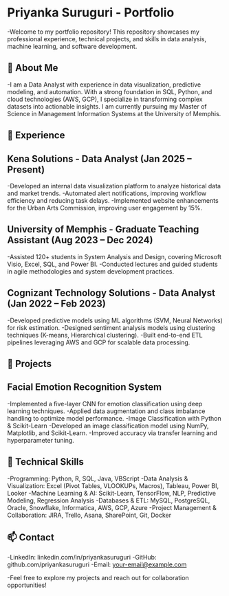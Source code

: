 # Priyanka Suruguri - Portfolio
-Welcome to my portfolio repository! This repository showcases my professional experience, technical projects, and skills in data analysis, machine learning, and software development.

## 📌 About Me
-I am a Data Analyst with experience in data visualization, predictive modeling, and automation. With a strong foundation in SQL, Python, and cloud technologies (AWS, GCP), I specialize in transforming complex datasets into actionable insights. I am currently pursuing my Master of Science in Management Information Systems at the University of Memphis.

## 💼 Experience
## Kena Solutions - Data Analyst (Jan 2025 – Present)
-Developed an internal data visualization platform to analyze historical data and market trends.
-Automated alert notifications, improving workflow efficiency and reducing task delays.
-Implemented website enhancements for the Urban Arts Commission, improving user engagement by 15%.

## University of Memphis - Graduate Teaching Assistant (Aug 2023 – Dec 2024)
-Assisted 120+ students in System Analysis and Design, covering Microsoft Visio, Excel, SQL, and Power BI.
-Conducted lectures and guided students in agile methodologies and system development practices.

## Cognizant Technology Solutions - Data Analyst (Jan 2022 – Feb 2023)
-Developed predictive models using ML algorithms (SVM, Neural Networks) for risk estimation.
-Designed sentiment analysis models using clustering techniques (K-means, Hierarchical clustering).
-Built end-to-end ETL pipelines leveraging AWS and GCP for scalable data processing.

## 🚀 Projects

## Facial Emotion Recognition System
-Implemented a five-layer CNN for emotion classification using deep learning techniques.
-Applied data augmentation and class imbalance handling to optimize model performance.
-Image Classification with Python & Scikit-Learn
-Developed an image classification model using NumPy, Matplotlib, and Scikit-Learn.
-Improved accuracy via transfer learning and hyperparameter tuning.

## 🔧 Technical Skills
-Programming: Python, R, SQL, Java, VBScript
-Data Analysis & Visualization: Excel (Pivot Tables, VLOOKUPs, Macros), Tableau, Power BI, Looker
-Machine Learning & AI: Scikit-Learn, TensorFlow, NLP, Predictive Modeling, Regression Analysis
-Databases & ETL: MySQL, PostgreSQL, Oracle, Snowflake, Informatica, AWS, GCP, Azure
-Project Management & Collaboration: JIRA, Trello, Asana, SharePoint, Git, Docker

## 📫 Contact
-LinkedIn: linkedin.com/in/priyankasuruguri
-GitHub: github.com/priyankasuruguri
-Email: your-email@example.com

-Feel free to explore my projects and reach out for collaboration opportunities!


